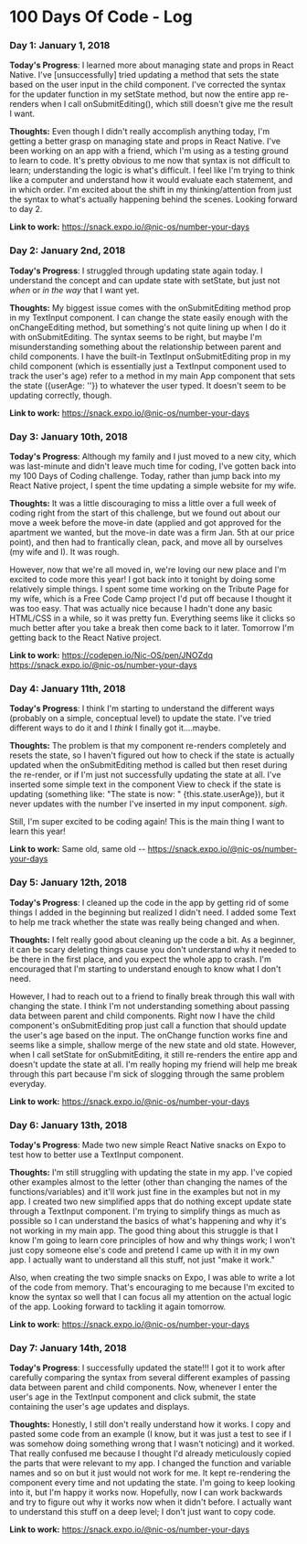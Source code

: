 # 100 Days Of Code - Log

### Day 1: January 1, 2018

**Today's Progress**: I learned more about managing state and props in React Native. I've [unsuccessfully] tried updating a method that sets the state based on the user input in the child component. I've corrected the syntax for the updater function in my setState method, but now the entire app re-renders when I call onSubmitEditing(), which still doesn't give me the result I want.

**Thoughts:** Even though I didn't really accomplish anything today, I'm getting a better grasp on managing state and props in React Native. I've been working on an app with a friend, which I'm using as a testing ground to learn to code. It's pretty obvious to me now that syntax is not difficult to learn; understanding the logic is what's difficult. I feel like I'm trying to think like a computer and understand how it would evaluate each statement, and in which order. I'm excited about the shift in my thinking/attention from just the syntax to what's actually happening behind the scenes. Looking forward to day 2.

**Link to work:** https://snack.expo.io/@nic-os/number-your-days

### Day 2: January 2nd, 2018

**Today's Progress**: I struggled through updating state again today. I understand the concept and can update state with setState, but just not <i>when</i> or <i>in the way</i> that I want yet.

**Thoughts:** My biggest issue comes with the onSubmitEditing method prop in my TextInput component. I can change the state easily enough with the onChangeEditing method, but something's not quite lining up when I do it with onSubmitEditing. The syntax seems to be right, but maybe I'm misunderstanding something about the relationship between parent and child components. I have the built-in TextInput onSubmitEditing prop in my child component (which is essentially just a TextInput component used to track the user's age) refer to a method in my main App component that sets the state ({userAge: ''}) to whatever the user typed. It doesn't seem to be updating correctly, though.

**Link to work:** https://snack.expo.io/@nic-os/number-your-days

### Day 3: January 10th, 2018

**Today's Progress**: Although my family and I just moved to a new city, which was last-minute and didn't leave much time for coding, I've gotten back into my 100 Days of Coding challenge. Today, rather than jump back into my React Native project, I spent the time updating a simple website for my wife.

**Thoughts:** It was a little discouraging to miss a little over a full week of coding right from the start of this challenge, but we found out about our move a week before the move-in date (applied and got approved for the apartment we wanted, but the move-in date was a firm Jan. 5th at our price point), and then had to frantically clean, pack, and move all by ourselves (my wife and I). It was rough.

However, now that we're all moved in, we're loving our new place and I'm excited to code more this year! I got back into it tonight by doing some relatively simple things. I spent some time working on the Tribute Page for my wife, which is a Free Code Camp project I'd put off because I thought it was too easy. That was actually nice because I hadn't done any basic HTML/CSS in a while, so it was pretty fun. Everything seems like it clicks so much better after you take a break then come back to it later. Tomorrow I'm getting back to the React Native project.

**Link to work:** https://codepen.io/Nic-OS/pen/JNOZdq
                  https://snack.expo.io/@nic-os/number-your-days
                  
### Day 4: January 11th, 2018

**Today's Progress**: I think I'm starting to understand the different ways (probably on a simple, conceptual level) to update the state. I've tried different ways to do it and I <i>think</i> I finally got it....maybe.

**Thoughts:** The problem is that my component re-renders completely and resets the state, so I haven't figured out how to check if the state is actually updated when the onSubmitEditing method is called but then reset during the re-render, or if I'm just not successfully updating the state at all. I've inserted some simple text in the component View to check if the state is updating (something like: "The state is now: " {this.state.userAge}), but it never updates with the number I've inserted in my input component. *sigh*.

Still, I'm super excited to be coding again! This is the main thing I want to learn this year!

**Link to work:** Same old, same old -- https://snack.expo.io/@nic-os/number-your-days

### Day 5: January 12th, 2018

**Today's Progress**: I cleaned up the code in the app by getting rid of some things I added in the beginning but realized I didn't need. I added some Text to help me track whether the state was really being changed and when.

**Thoughts:** I felt really good about cleaning up the code a bit. As a beginner, it can be scary deleting things cause you don't understand why it needed to be there in the first place, and you expect the whole app to crash. I'm encouraged that I'm starting to understand enough to know what I don't need. 

However, I had to reach out to a friend to finally break through this wall with changing the state. I think I'm not understanding something about passing data between parent and child components. Right now I have the child component's onSubmitEditing prop just call a function that should update the user's age based on the input. The onChange function works fine and seems like a simple, shallow merge of the new state and old state. However, when I call setState for onSubmitEditing, it still re-renders the entire app and doesn't update the state at all. I'm really hoping my friend will help me break through this part because I'm sick of slogging through the same problem everyday.

**Link to work:** https://snack.expo.io/@nic-os/number-your-days

### Day 6: January 13th, 2018

**Today's Progress**: Made two new simple React Native snacks on Expo to test how to better use a TextInput component.

**Thoughts:** I'm still struggling with updating the state in my app. I've copied other examples almost to the letter (other than changing the names of the functions/variables) and it'll work just fine in the examples but not in my app. I created two new simplified apps that do nothing except update state through a TextInput component. I'm trying to simplify things as much as possible so I can understand the basics of what's happening and why it's not working in my main app. The good thing about this struggle is that I know I'm going to learn core principles of how and why things work; I won't just copy someone else's code and pretend I came up with it in my own app. I actually want to understand all this stuff, not just "make it work."

Also, when creating the two simple snacks on Expo, I was able to write a lot of the code from memory. That's encouraging to me because I'm excited to know the syntax so well that I can focus all my attention on the actual logic of the app. Looking forward to tackling it again tomorrow.

**Link to work:** https://snack.expo.io/@nic-os/number-your-days

### Day 7: January 14th, 2018

**Today's Progress**: I successfully updated the state!!! I got it to work after carefully comparing the syntax from several different examples of passing data between parent and child components. Now, whenever I enter the user's age in the TextInput component and click submit, the state containing the user's age updates and displays.

**Thoughts:** Honestly, I still don't really understand how it works. I copy and pasted some code from an example (I know, but it was just a test to see if I was somehow doing something wrong that I wasn't noticing) and it worked. That really confused me because I thought I'd already meticulously copied the parts that were relevant to my app. I changed the function and variable names and so on but it just would not work for me. It kept re-rendering the component every time and not updating the state. I'm going to keep looking into it, but I'm happy it works now. Hopefully, now I can work backwards and try to figure out why it works now when it didn't before. I actually want to understand this stuff on a deep level; I don't just want to copy code.

**Link to work:** https://snack.expo.io/@nic-os/number-your-days
